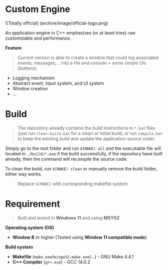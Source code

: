 # Custom Engine
![Totally official] (archive/image/official-logo.png)

An application engine in C++ emphasizes (or at least tries) raw customizable and performance.

**Feature**

> Current version is able to create a window that could log associated events, messages,... into a file and console + some simple UIs (buttons).

* Logging mechanism
* Abstract event, input system, and UI system
* Window creation
* ...

# Build

> The repository already contains the build instructions in `*.bat` files (just run `clean-build.bat` for a clean or initial build, or run `compile.bat` to keep the existing build and update the application source code).

Simply go to the root folder and run `$(MAKE) all` and the executable file will located in `./build/*.exe` if the build successfully, if the repository have built already, then the command will recompile the source code.

To clean the build, run `$(MAKE) clean` or manually remove the build folder, either way works.

> Replace `$(MAKE)` with corresponding makefile system.

# Requirement

> Built and tested in **Windows 11** and using **MSYS2**

**Operating system (OS)**
* **Window 8** or higher (Tested using **Window 11 compatible mode**)

**Build system**
* **Makefile** (`make.exe`/`mingw32-make.exe`/...) - GNU Make 4.4.1
* **C++ Compiler** (`g++.exe`) - GCC 14.0.2